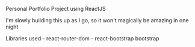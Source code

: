 Personal Portfolio Project using ReactJS

I'm slowly building this up as I go, so it won't magically be amazing in one night

Libraries used
    - react-router-dom
    - react-bootstrap bootstrap
    